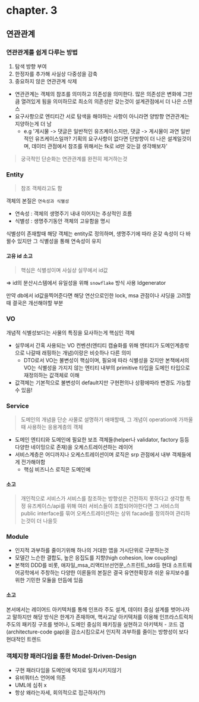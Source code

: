 # chapter. 3
## 연관관계
### 연관관계를 쉽게 다루는 방법
1. 탐색 방향 부여
2. 한정자를 추가해 사실상 다중성을 감축
3. 중요하지 않은 연관관계 삭제

- 연관관계는 객체의 참조를 의미하고 의존성을 의미한다. 많은 의존성은 변화에 그만큼 열려있게 됨을 의미하므로 최소의 의존성만 갖는것이 설계관점에서 더 나은 스탠스
- 요구사항으로 엔티티간 서로 탐색을 해야하는 사항이 아니라면 양방향 연관관계는 지양하는게 더 남
  - e.g '게시물 -> 댓글은 일반적인 유즈케이스지만, 댓글 -> 게시물이 과연 일반적인 유즈케이스일까? 기획의 요구사항이 없다면 단방향이 더 나은 설계일것이며, 데이터 관점에서 참조를 위해서는 fk로 id만 갖는걸 생각해보자'

> 궁극적인 단순화는 연관관계를 완전히 제거하는것

### Entity
> 참조 객체라고도 함

객체의 본질은 `연속성과 식별성`

- 연속성 : 객체의 생명주기 내내 이어지는 추상적인 흐름
- 식별성 : 생명주기동안 객체의 고유함을 명시

식별성이 존재할때 해당 객체는 entity로 정의하며, 생명주기에 따라 온갖 속성이 다 바뀔수 있지만 그 식별성을 통해 연속성이 유지


#### 고유 id 소고

> 핵심은 식별성이며 사실상 실무에서 id값

=> id의 분산시스템에서 유일성을 위해 `snowflake` 방식 사용 Idgenerator

만약 db에서 id값을찍어준다면 해당 연산으로인한 lock, msa 관점이나 샤딩을 고려할때 결국은 개선해야할 부분

### VO

개념적 식별성보다는 사물의 특징을 묘사하는게 핵심인 객체

- 실무에서 간혹 사용되는 VO 컨벤션(엔티티 캡슐화를 위해 엔티티가 도메인계층밖으로 나갈때 래핑하는 개념)이랑은 비슷하나 다른 의미
  - DTO로서 VO는 불변성이 핵심이며, 필요에 따라 식별성을 갖지만 본책에서의 VO는 식별성을 가지지 않는 엔티티 내부의 primitive 타입을 도메인 타입으로 재정의하는 값객체로 이해
- 값객체는 기본적으로 불변성이 default지만 구현편의나 상황에따라 변경도 가능할 수 있음!



### Service 

> 도메인의 개념을 단순 사물로 설명하기 애매할때, 그 개념이 operation에 가까울때 사용하는 응용계층의 객체

- 도메인 엔티티와 도메인에 필요한 보조 객체들(helper나 validator, factory 등등 다양한 네이밍으로 존재)을 오케스트레이션하는 레이어
- 서비스계층은 어디까지나 오케스트레이션이며 로직은 srp 관점에서 내부 객체들에게 전가해야함
  - 핵심 비즈니스 로직은 도메인에

#### 소고

> 개인적으로 서비스가 서비스를 참조하는 방향성은 건전하지 못하다고 생각함
> 특정 유즈케이스/api를 위해 여러 서비스들이 조합되어야한다면 그 서비스의 public interface를 묶어 오케스트레이션하는 상위 facade를 정의하여 관리하는것이 더 나을듯

### Module

- 인지적 과부하를 줄이기위해 하나의 거대한 앱을 거시단위로 구분하는것
- 모델간 느슨한 결합도, 높은 응집도를 지향(high cohesion, low coupling)
- 본책의 DDD를 비롯, 애자일_msa_리액티브선언문_스프린트_tdd등 현대 소프트웨어공학에서 주창하는 다양한 이론들의 본질은 결국 유연한확장과 쉬운 유지보수를 위한 기민한 모듈을 만듬에 있음

#### 소고

본서에서는 레이어드 아키텍처를 통해 인프라 주도 설계, 데이터 중심 설계를 벗어나자고 말하지만 해당 방식은 한계가 존재하며, 핵사고날 아키텍처를 이용해 인프라스트럭처 주도의 패키징 구조를 벗어나, 도메인 중심의 패키징을 실현하고 아키텍처 - 코드 갭(architecture-code gap)을 감소시킴으로서 인지적 과부하를 줄이는 방향성이 보다 현대적인 트렌드


### 객체지향 패러다임을 통한 Model-Driven-Design

- 구현 패러다임을 도메인에 억지로 일치시키지않기
- 유비쿼터스 언어에 의존
- UML에 심취 x
- 항상 왜라는자세, 회의적으로 접근하자(?!)




